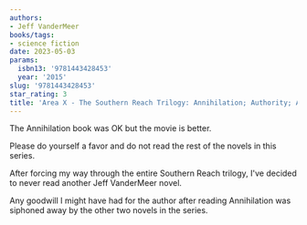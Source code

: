 ```yaml
---
authors:
- Jeff VanderMeer
books/tags:
- science fiction
date: 2023-05-03
params:
  isbn13: '9781443428453'
  year: '2015'
slug: '9781443428453'
star_rating: 3
title: 'Area X - The Southern Reach Trilogy: Annihilation; Authority; Acceptance'
---
```


The Annihilation book was OK but the movie is better.

Please do yourself a favor and do not read the rest of the novels in this series.

<!--more-->

After forcing my way through the entire Southern Reach trilogy, I've decided to never read another Jeff VanderMeer novel.

Any goodwill I might have had for the author after reading Annihilation was siphoned away by the other two novels in the series.
